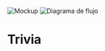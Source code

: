![Mockup](https://github.com/Laueng/Trivia/assets/113802190/96845859-091b-41ab-b5fe-3be3b228eb46)
![Diagrama de flujo](https://github.com/Laueng/Trivia/assets/113802190/45332e6d-ad31-4474-8f2e-4448b9477764)

# Trivia
